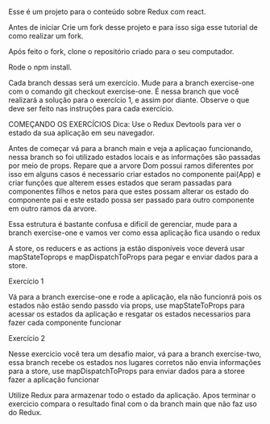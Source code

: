 Esse é um projeto para o conteúdo sobre Redux com react.

Antes de iniciar
Crie um fork desse projeto e para isso siga esse tutorial de como realizar um fork.

Após feito o fork, clone o repositório criado para o seu computador.

Rode o npm install.

Cada branch dessas será um exercício.
Mude para a branch exercise-one com o comando git checkout exercise-one. É nessa branch que você realizará a solução para o exercício 1, e assim por diante.
Observe o que deve ser feito nas instruções para cada exercício.

COMEÇANDO OS EXERCÍCIOS
Dica: Use o Redux Devtools para ver o estado da sua aplicação em seu navegador.

Antes de começar vá para a branch main e veja a aplicaçao funcionando, nessa branch so foi utilizado estados locais e as informações são passadas por meio de props. Repare que a arvore Dom possui ramos diferentes por isso em alguns casos é necessario criar estados no componente pai(App) e criar funções que alterem esses estados que seram passadas para componentes filhos e netos para que estes possam alterar os estado do componente pai e este estado possa ser passado para outro componente em outro ramos da arvore.

Essa estrutura é bastante confusa e dificil de gerenciar, mude para a branch exercise-one e vamos ver como essa aplicação fica usando o redux

A store, os reducers e as actions ja estão disponíveis voce deverá usar mapStateToprops e mapDispatchToProps para pegar e enviar dados para a store.

Exercício 1

Vá para a branch exercise-one e rode a aplicação, ela não funcionrá pois os estados não estão sendo passdo via props, use mapStateToProps para acessar os estados da aplicação e resgatar os estados necessarios para fazer cada componente funcionar

Exercício 2

Nesse exercicio você tera um desafio maior, vá para a branch exercise-two, essa branch recebe os estados nos lugares corretos não envia informações para a store, use mapDispatchToProps para enviar dados para a storee fazer a aplicação funcionar

Utilize Redux para armazenar todo o estado da aplicação. Apos terminar o exercicio compara o resultado final com o da branch main que não faz uso do Redux.
